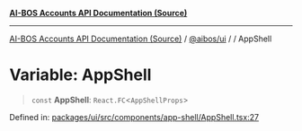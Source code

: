 [**AI-BOS Accounts API Documentation (Source)**](../../../README.md)

***

[AI-BOS Accounts API Documentation (Source)](../../../README.md) / [@aibos/ui](../README.md) / [](../README.md) / AppShell

# Variable: AppShell

> `const` **AppShell**: `React.FC`\<`AppShellProps`\>

Defined in: [packages/ui/src/components/app-shell/AppShell.tsx:27](https://github.com/pohlai88/accounts/blob/48103fb36d28b2b9bfb33472b6de2f719773cde9/packages/ui/src/components/app-shell/AppShell.tsx#L27)
